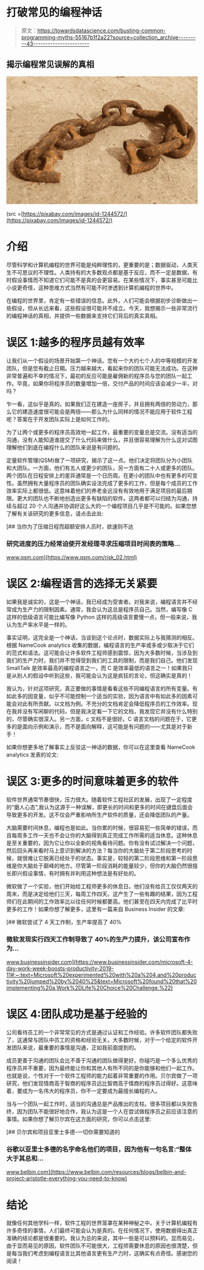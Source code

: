 # 打破常见的编程神话

> 原文：<https://towardsdatascience.com/busting-common-programming-myths-55167b1f2a22?source=collection_archive---------43----------------------->

## 揭示编程常见误解的真相

![](img/02751800752fc2106b3954b55e08d9e9.png)

(src =[https://pixabay.com/images/id-1244572/](https://pixabay.com/images/id-1244572/)

# 介绍

尽管科学和计算机编程的世界可能是纯粹理性的，更重要的是；数据驱动，人类天生不可思议的不理性。人类持有的大多数观点都是基于反应，而不一定是数据，有时假设事情而不知道它们可能不是真的会更容易。在某些情况下，事实甚至可能比小说更奇怪，这种思维方式当然有可能不时渗透到计算机编程的世界中。

在编程的世界里，肯定有一些错误的信息。此外，人们可能会根据初步诊断做出一些假设，但从长远来看，这些假设很可能并不成立。今天，我想揭示一些非常流行的编程神话的真相，并提供一些数据来支持它们背后的真实真相。

# 误区 1:越多的程序员越有效率

让我们从一个假设的场景开始第一个神话。您有一个大约七个人的中等规模的开发团队，但是您有截止日期。压力越来越大，看起来你的团队可能无法成功。在这种非常普遍和不幸的情况下，最初的反应可能是雇佣新的程序员与您的团队一起工作。毕竟，如果你将程序员的数量增加一倍，交付产品的时间应该会减少一半，对吗？

乍一看，这似乎是真的。如果我们正在建造一座房子，并且拥有两倍的劳动力，那么它的建造速度很可能会是两倍——那么为什么同样的情况不能应用于软件工程呢？答案在于开发团队实际上是如何工作的。

为了让两个或更多的程序员高效地一起工作，最重要的变量总是交流。没有适当的沟通，没有人能知道谁提交了什么代码来做什么，并且很容易理解为什么这对试图理解他们到底在编程什么的团队来说是有问题的。

定量软件管理(QSM)做了一项研究，揭示了这一点。他们决定将团队分为小团队和大团队。一方面，他们有五人或更少的团队，另一方面有二十人或更多的团队。两个团队在日程安排上的差异通常是一个日历周。在更小的团队中也有更多的可变性。虽然拥有大量程序员的团队确实设法完成了更多的工作，但是每个成员的工作效率实际上都很低。这意味着他们的养老金远没有有效地用于满足项目的最后期限。更大的团队也不断地创造出更多有缺陷的软件。这两者都可以归结为沟通，持续与超过 20 个人沟通并协调好这么大的一个编程项目几乎是不可能的。如果您想了解有关该研究的更多信息，请点击此处:

[](https://www.qsm.com/risk_02.html) [## 当你为了压缩日程而超额安排人员时，欲速则不达

### 研究进度的压力经常迫使开发经理寻求压缩项目时间表的策略…

www.qsm.com](https://www.qsm.com/risk_02.html) 

# 误区 2:编程语言的选择无关紧要

如果我是诚实的，这是一个神话，我已经成为受害者。对我来说，编程语言并不经常成为生产力的限制因素。通常，我会认为这总是程序员自己。当然，编写像 C 这样的低级语言可能比编写像 Python 这样的高级语言要慢一点，但一般来说，我认为生产率水平是一样的。

事实证明，这完全是一个神话，当谈到这个论点时，数据实际上与我猜测的相反。根据 NameCook analytics 收集的数据，编程语言的生产率或多或少取决于它们的范式和语法。这可能会让许多软件工程师感到震惊，因为大多数时候，当涉及到我们的生产力时，我们并不觉得受到我们的工具的限制，而是我们自己。他们发现 SmallTalk 是效率最高的编程语言之一，而 C 是效率最低的语言之一！如果我只是从别人的假设中听到这些，我可能会认为这是疯狂的言论，但这确实是真的！

我认为，针对这项研究，真正要做的事情是看看这些不同编程语言的所有变量。有如此多的因变量，似乎不可能控制一个适当的实验，因为语言中有如此多的因素可能会对此有所贡献。以文档为例。不充分的文档肯定会降低程序员的工作效率。现在我并没有写闲聊的代码，但是我决定看一下它的文档，我发现它并没有什么特别的，尽管确实很深入。另一方面，c 文档不是很好。C 语言文档的问题在于，它更多的是面向示例和演示，而不是面向解释，这可能是有问题的——尤其是对于新手！

如果你想更多地了解事实上反驳这一神话的数据，你可以在这里查看 NameCook analytics 发表的论文:

# 误区 3:更多的时间意味着更多的软件

软件世界通常节奏很快，压力很大。随着软件工程社区的发展，出现了一定程度的“磨人心态”,我认为这源于一种误解，即更长的时间和更多的时间在键盘后面会导致更多的开发。这不仅会严重影响所生产软件的质量，还会降低团队的产量。

大脑需要时间休息，编程也是如此。当你累的时候，很容易犯一些简单的错误，而且每周多工作一天也不会让你的大脑得到真正完成工作所需的适当休息。这种休息是至关重要的，因为它让你以全新的视角看待问题。你有没有试过解决一个问题，然后回头再来看时马上意识到解决的方法？每当你的大脑处于第二阶段思考的时候，就很难让它脱离已经处于的状态。事实是，较轻的第二阶段思维和第一阶段思维是你大脑处于巅峰的地方。尽管第一阶段消耗的能量较少，但你的大脑仍然很擅长即兴假设事情，有时拥有并利用这种想法是有好处的。

微软做了一个实验，他们开始给工程师更多的休息日。他们没有给员工仅仅两天的周末，而是决定给他们三天，每周工作四天。这产生了一些有趣的结果，因为工程师们在此期间的工作效率比以往任何时候都要高。他们甚至在四天内完成了比平时更多的工作！如果你想了解更多，这里有一篇来自 Business Insider 的文章:

[](https://www.businessinsider.com/microsoft-4-day-work-week-boosts-productivity-2019-11#:~:text=Microsoft%20experimented%20with%20a%204,and%20productivity%20jumped%20by%2040%25&text=Microsoft%20found%20that%20implementing%20a,Work%2DLife%20Choice%20Challenge.%22) [## 微软尝试了 4 天工作制，生产率提高了 40%

### 微软发现实行四天工作制导致了 40%的生产力提升，该公司宣布作为…

www.businessinsider.com](https://www.businessinsider.com/microsoft-4-day-work-week-boosts-productivity-2019-11#:~:text=Microsoft%20experimented%20with%20a%204,and%20productivity%20jumped%20by%2040%25&text=Microsoft%20found%20that%20implementing%20a,Work%2DLife%20Choice%20Challenge.%22) 

# 误区 4:团队成功是基于经验的

公司看待员工的一个非常常见的方式是通过认证和工作经验。许多软件团队都失败了，这通常与团队中员工的资格和经验无关。大多数时候，对于一个给定的软件开发团队来说，最重要的事情是沟通，正如我前面提到的。

成员更善于沟通的团队会比不善于沟通的团队做得更好。你碰巧是一个多么优秀的程序员并不重要，因为最终能让你和其他人有所不同的是你能够和他们一起工作。也就是说，个性对于一个软件工程师的能力起着非常重要的作用。贝尔宾做了一项研究，他们发现情商高于智商的程序员远比智商高于情商的程序员过得好。这意味着，要成为一名伟大的程序员，你不一定要成为最擅长编程的人。

当与一个团队一起工作时，适当的沟通总是产品推出的支柱。很多项目都以失败告终，因为团队不能很好地合作，我认为这是一个人在尝试做程序员之前应该注意的事情。如果你想了解贝尔宾在这方面的研究，你可以点击这里:

[](https://www.belbin.com/resources/blogs/belbin-and-project-aristotle-everything-you-need-to-know) [## 贝尔宾和项目亚里士多德-一切你需要知道的

### 谷歌以亚里士多德的名字命名他们的项目，因为他有一句名言:“整体大于其总和…

www.belbin.com](https://www.belbin.com/resources/blogs/belbin-and-project-aristotle-everything-you-need-to-know) 

# 结论

就像任何其他学科一样，软件工程的世界笼罩在某种神秘之中。关于计算机编程有许多奇怪的事情，人们最终可能会认为是真的。在任何情况下，使用数据得出真正准确的结论都是很重要的。我认为总的来说，其中一些是可以预料的。显而易见，由于显而易见的原因，软件团队不可能很大，工程师需要休息的原因也很清楚，但是每当我们考虑到编程语言比其他语言更有生产力时，这确实有点奇怪。感谢您的阅读！